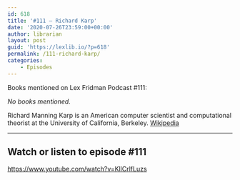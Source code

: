 ```yaml
---
id: 618
title: '#111 – Richard Karp'
date: '2020-07-26T23:59:00+00:00'
author: librarian
layout: post
guid: 'https://lexlib.io/?p=618'
permalink: /111-richard-karp/
categories:
    - Episodes
---
```


Books mentioned on Lex Fridman Podcast #111:

*No books mentioned.*

Richard Manning Karp is an American computer scientist and computational theorist at the University of California, Berkeley. [Wikipedia](https://en.wikipedia.org/wiki/Richard_M._Karp)

- - - - - -

## Watch or listen to episode #111

<https://www.youtube.com/watch?v=KllCrlfLuzs>
